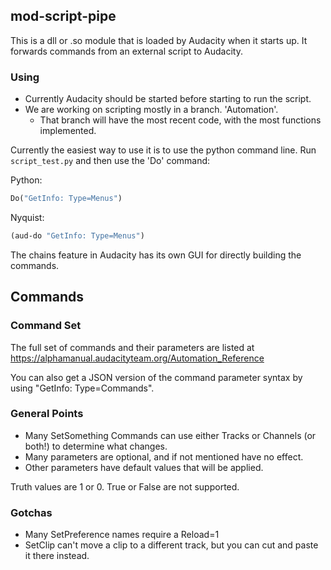 ## mod-script-pipe

This is a dll or .so module that is loaded by Audacity when it starts up.  It forwards commands from an external script to Audacity.

### Using

* Currently Audacity should be started before starting to run the script.
* We are working on scripting mostly in a branch.  'Automation'.
  * That branch will have the most recent code, with the most functions implemented.

Currently the easiest way to use it is to use the python command line.  Run ```script_test.py``` and then use the 'Do' command:


Python:

```python
Do("GetInfo: Type=Menus")

```


Nyquist:
```lisp
(aud-do "GetInfo: Type=Menus")
```

The chains feature in Audacity has its own GUI for directly building the commands.

## Commands

### Command Set

The full set of commands and their parameters are listed at https://alphamanual.audacityteam.org/Automation_Reference

You can also get a JSON version of the command parameter syntax by using "GetInfo: Type=Commands". 

### General Points

* Many SetSomething Commands can use either Tracks or Channels (or both!) to determine what changes.
* Many parameters are optional, and if not mentioned have no effect.
* Other parameters have default values that will be applied.

Truth values are 1 or 0.  True or False are not supported.

### Gotchas

* Many SetPreference names require a Reload=1
* SetClip can't move a clip to a different track, but you can cut and paste it there instead.





  